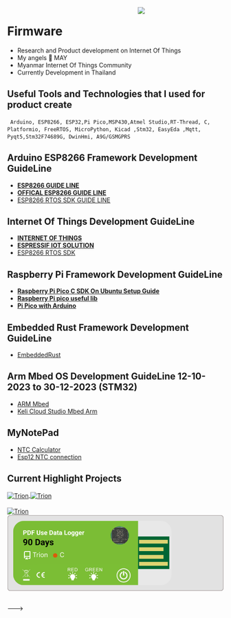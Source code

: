 <img align='right' src='https://user-images.githubusercontent.com/5713670/87202985-820dcb80-c2b6-11ea-9f56-7ec461c497c3.gif' width='200'> 

<h1>Firmware</h1>

<!---<img src="https://github-readme-stats.vercel.app/api?username=Trion&&show_icons=true&title_color=ffffff&icon_color=bb2acf&text_color=daf7dc&bg_color=151515"/>--->


- Research and Product development on Internet Of Things
- My angels 💙 MAY
- Myanmar Internet Of Things Community
- Currently Development in Thailand
  






## Useful Tools and Technologies that I used for product create 
` Arduino, ESP8266, ESP32,Pi Pico,MSP430,Atmel Studio,RT-Thread, C, Platformio, FreeRTOS, MicroPython, Kicad ,Stm32, EasyEda ,Mqtt, Pyqt5,Stm32F74689G, DwinHmi, A9G/GSMGPRS`

## Arduino ESP8266 Framework Development GuideLine 
- <a href="https://tttapa.github.io/ESP8266/Chap05%20-%20Network%20Protocols.html"><strong>ESP8266 GUIDE LINE</strong></a>
- <a href="https://arduino-esp8266.readthedocs.io/en/latest/"><strong>OFFICAL ESP8266 GUIDE LINE</strong></a>
- <a href="https://docs.espressif.com/projects/esp8266-rtos-sdk/en/latest/get-started/index.html">ESP8266 RTOS SDK GUIDE LINE</a>
## Internet Of Things Development GuideLine
- <a href="https://github.com/HQarroum/awesome-iot#readme"><strong>INTERNET OF THINGS</strong></a>
- <a href = "https://docs.espressif.com/projects/espressif-esp-iot-solution/en/latest/gettingstarted.html"><Strong>ESPRESSIF IOT SOLUTION</Strong></a>
- <a href = "https://github.com/espressif/ESP8266_RTOS_SDK">ESP8266 RTOS SDK</a>
## Raspberry Pi Framework Development GuideLine
- <a href="https://lindevs.com/set-up-raspberry-pi-pico-sdk-on-ubuntu"><strong>Raspberry Pi Pico C SDK On Ubuntu Setup Guide</strong></a>
- <a href="https://forums.raspberrypi.com/viewtopic.php?t=305620"><strong>Raspberry Pi pico useful lib</strong></a>
- <a href="https://arduino-pico.readthedocs.io/en/latest/install.html"><strong>Pi Pico with Arduino</strong></a>
## Embedded Rust Framework Development GuideLine
- <a href="https://docs.rust-embedded.org/book/">EmbeddedRust</a>
## Arm Mbed OS Development GuideLine 12-10-2023 to 30-12-2023 (STM32) 
- <a href="https://os.mbed.com/">ARM Mbed </a>
- <a href="https://studio.keil.arm.com/auth/login/">Keli Cloud Studio Mbed Arm</a>
## MyNotePad
- <a href="https://product.tdk.com/en/search/sensor/ntc/chip-ntc-thermistor/simulation?utm_source=google&utm_medium=cpc&utm_campaign=search_simcal-ntc_1&gad_source=1&gclid=CjwKCAiAx_GqBhBQEiwAlDNAZlxESKYvQ7JAsjTH0ev_oeIF_69KB69FuAZcJRNFCyIB_yJCRLclIxoCwqQQAvD_BwE"> NTC Calculator</a>
- <a href="http://fabacademy.org/2020/labs/waag/students/harm-vanvugt/posts/2020/03/12/week09.html">Esp12 NTC connection</a>


##  Current Highlight Projects

 <a href="https://github.com/Trion">
  <img align="center" src="https://github.com/Ultrathings-Electronic/WaterLevelController/blob/main/hight.svg" alt="Trion" />
</a>

<a href="https://github.com/Trion">
  <img align="center" src="https://github.com/Trion/Sensors_fw_tester/blob/main/Soil%20Moisture.svg" alt="Trion" />
</a>
<br>
<br>


<a href="https://github.com/Trion">
  <img align="center" src="https://github.com/Techmation-Tech-Team/SmartWifiSmokeDetector/blob/main/smokeDetector.svg" alt="Trion" />
</a> 

<a href="https://github.com/Trion">
  <img align="center" src="https://github.com/awsome-pipico-csdk-lib/readme/blob/main/logger.svg" alt="Trion" />
</a> 

<br>  --->

<!---
Trion/Trion is a ✨ special ✨ repository because its `README.md` (this file) appears on your GitHub profile.
You can click the Preview link to take a look at your changes.
--->
